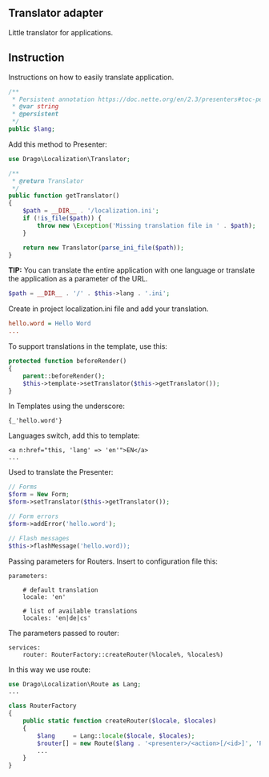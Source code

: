 ## Translator adapter
Little translator for applications.

## Instruction
Instructions on how to easily translate application.
```php
/**
 * Persistent annotation https://doc.nette.org/en/2.3/presenters#toc-persistent-parameters
 * @var string
 * @persistent
 */
public $lang;
```
Add this method to Presenter:
```php
use Drago\Localization\Translator;

/**
 * @return Translator
 */
public function getTranslator()
{
	$path = __DIR__ . '/localization.ini';
	if (!is_file($path)) {
		throw new \Exception('Missing translation file in ' . $path);
	}

	return new Translator(parse_ini_file($path));
}
```

**TIP:**
You can translate the entire application with one language or translate the application
as a parameter of the URL.

```php
$path = __DIR__ . '/' . $this->lang . '.ini';
```

Create in project localization.ini file and add your translation.
```ini
hello.word = Hello Word
...
```

To support translations in the template, use this:
```php
protected function beforeRender()
{
	parent::beforeRender();
	$this->template->setTranslator($this->getTranslator());
}
```

In Templates using the underscore:
```latte
{_'hello.word'}
```

Languages switch, add this to template:
```latte
<a n:href="this, 'lang' => 'en'">EN</a>
...
```

Used to translate the Presenter:
```php
// Forms
$form = New Form;
$form->setTranslator($this->getTranslator());

// Form errors
$form->addError('hello.word');

// Flash messages
$this->flashMessage('hello.word));
```

Passing parameters for Routers. Insert to configuration file this:
```neon
parameters:

	# default translation
	locale: 'en'

	# list of available translations
	locales: 'en|de|cs'

```
The parameters passed to router:

```neon
services:
	router: RouterFactory::createRouter(%locale%, %locales%)
```

In this way we use route:
```php
use Drago\Localization\Route as Lang;
...

class RouterFactory
{
	public static function createRouter($locale, $locales)
	{
		$lang     = Lang::locale($locale, $locales);
		$router[] = new Route($lang . '<presenter>/<action>[/<id>]', 'Presenter:action');
		...
	}
}
```
